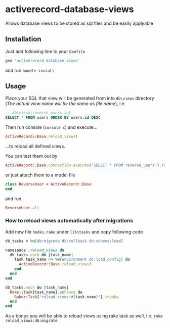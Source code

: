 activerecord-database-views
===========================

Allows database views to be stored as sql files and be easily applyable


Installation
------------

Just add following line to your `Gemfile`

```ruby
gem 'activerecord-database-views'
```

and run `bundle install`

Usage
-----

Place your SQL that view will be generated from into `db\views` directory (*The actual view name will be the same as file name*), i.e.

```sql
-- db\views\reverse_users.sql
SELECT * FROM users ORDER BY users.id DESC
```

Then run console (`console c`) and execute...

```ruby
ActiveRecord::Base.reload_views!
```

...to reload all defined views.

You can test them out by

```ruby
ActiveRecord::Base.connection.execute('SELECT * FROM reverse_users').to_a
```

or just attach them to a model file

```ruby
class ReverseUser < ActiveRecord::Base
end
```

and run

```ruby
ReverseUser.all
```



### How to reload views automatically after migrations

Add new file `hooks.rake` under `lib\tasks` and copy following code

```ruby
db_tasks = %w[db:migrate db:rollback db:schema:load]

namespace :reload_views do
  db_tasks.each do |task_name|
    task task_name => %w[environment db:load_config] do
      ActiveRecord::Base.reload_views!
    end
  end
end

db_tasks.each do |task_name|
  Rake::Task[task_name].enhance do
    Rake::Task["reload_views:#{task_name}"].invoke
  end
end
```

As a bonus you will be able to reload views using rake task as well, i.e. `rake reload_views:db:migrate`
